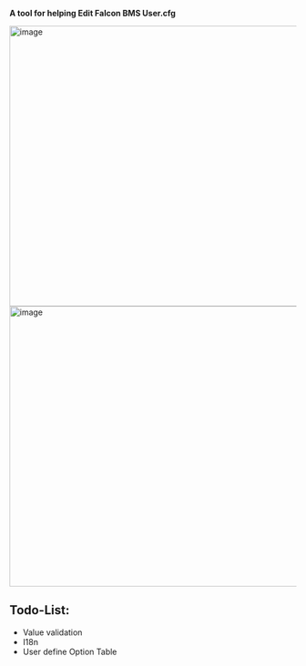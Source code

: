 **A tool for helping Edit Falcon BMS User.cfg**

<img width="694" height="493" alt="image" src="https://github.com/user-attachments/assets/2ea145c3-eefb-4293-b2d8-7bb8a73bca6e" />

<img width="694" height="493" alt="image" src="https://github.com/user-attachments/assets/191e9d62-2942-4890-8276-3af965d2a45d" />


## Todo-List:
- Value validation
- I18n
- User define Option Table

